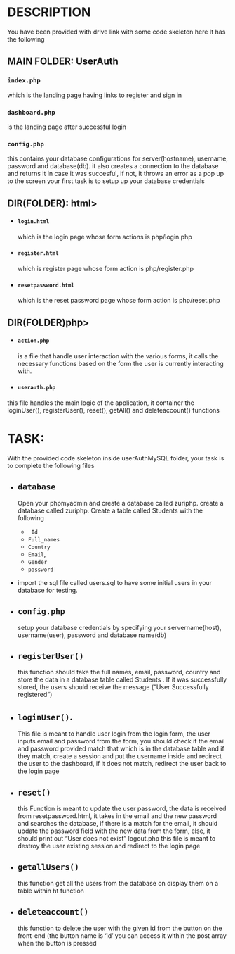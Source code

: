 # DESCRIPTION
You have been provided with drive link with some code skeleton here
It has the following
## MAIN FOLDER: UserAuth

### `index.php` 
  which is the landing page having links to register and sign in
### `dashboard.php` 
  is the landing page after successful login
### `config.php`
  this contains your database configurations for server(hostname), username, password and database(db).
  it also creates a connection to the database and returns it in case it was succesful, if not, it throws an error as a pop up to the screen
  your first task is to setup up your database credentials
## DIR(FOLDER): html>
  - #### `login.html` 
      which is the login page whose form actions is php/login.php
  - #### `register.html `
      which is register page whose form action is php/register.php
  - #### `resetpassword.html`
     which is the reset password page whose form action is php/reset.php
## DIR(FOLDER)php>
  - #### `action.php` 
    is a file that handle user interaction with the various forms, it calls the necessary functions based on the form the user is currently interacting with.
  - #### `userauth.php` 
  this file handles the main logic of the application, it container the loginUser(), registerUser(), reset(), getAll() and deleteaccount() functions

# TASK:
 With the provided code skeleton inside userAuthMySQL folder, your task is to complete the following files
- ## `database`
  Open your phpmyadmin and create a database called zuriphp.
  create a database called zuriphp.
  Create a table called Students with the following
   - ` Id`
   - `Full_names`
   - `Country`
   - `Email`,
   - `Gender`
  - `password`
 - import the sql file called users.sql to have some initial users in your database for testing.
- ## `config.php` 
  setup your database credentials by specifying your servername(host), username(user), password and database name(db) 

- ## `registerUser()`
  this function should take the full names, email, password, country and store the data in a database table called Students . If it was successfully stored, the users should receive the message (“User Successfully registered”)
- ## `loginUser()`. 
  This file is meant to handle user login from the login form, the user inputs email and password from the form, you should check if the email and password provided match that which is in the database table and if they match, create a session and put the username inside and redirect the user to the dashboard, if it does not match, redirect the user back to the login page
- ## `reset()` 
  this Function is meant to update the user password, the data is received from resetpassword.html, it takes in the email and the new password and searches the database, if there is a match for the email, it should update the password field with the new data from the form, else, it should print out “User does not exist”
  logout.php this file is meant to destroy the user existing session and redirect to the login page 
- ## `getallUsers()` 
  this function get all the users from the database on display them on a table within ht function
- ## `deleteaccount()`
  this function to delete the user with the given id from the button on the front-end (the button name is ‘id’ you can access it within the post array when the button is pressed


